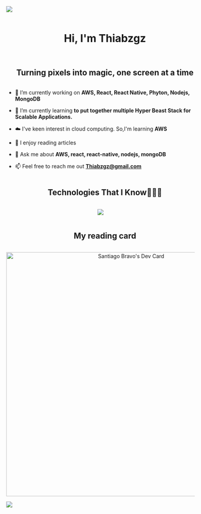 
<!--horizontal divider(gradiant)-->
<img src="https://user-images.githubusercontent.com/73097560/115834477-dbab4500-a447-11eb-908a-139a6edaec5c.gif">

<!--h1 without bottom border-->
<div id="user-content-toc">
  <ul align="center">
    <summary><h1 style="display: inline-block">Hi, I'm Thiabzgz</h1></summary>
  </ul>
</div>

<!--h2 without bottom border-->
<div id="user-content-toc">
  <ul align="center">
    <summary><h2 style="display: inline-block">Turning pixels into magic, one screen at a time</h2></summary>
  </ul>
</div>



- 🔭 I’m currently working on **AWS, React, React Native, Phyton, Nodejs, MongoDB**

- 🌱 I’m currently learning **to put together multiple Hyper Beast Stack for Scalable Applications.**

- ☁️ I've keen interest in cloud computing. So,I'm learning **AWS**

- 📝 I enjoy reading articles

- 💬 Ask me about **AWS, react, react-native, nodejs, mongoDB**

- 📫 Feel free to reach me out **Thiabzgz@gmail.com**



<!--h1 without bottom border-->
<div id="user-content-toc">
  <ul align="center">
    <summary><h2 style="display: inline-block">Technologies That I Know👨🏻‍💻</h2></summary>
  </ul>
</div>
<!--tech stack icons-->
<p align="center">
  <a href="https://skillicons.dev">
    <img src="https://skillicons.dev/icons?i=git,aws,cpp,css,discord,docker,postgres,prisma,dynamodb,express,figma,firebase,redis,github,html,java,js,linux,md,materialui,nginx,mongodb,mysql,nextjs,nodejs,py,react,redux,tailwind,ts,vscode,kubernetes&perline=14" />
  </a>
</p>


<div id="user-content-toc">
  <ul align="center">
    <summary><h2 style="display: inline-block">My reading card </h2></summary>
  </ul>
</div>

<p align="center">
<a href="https://app.daily.dev/thiabzhz"><img src="https://api.daily.dev/devcards/v2/FdfG0AYU1KbuPhFPckvYc.png?type=wide&r=jma" width="652" alt="Santiago Bravo's Dev Card"/></a>
</p>



<img src="https://user-images.githubusercontent.com/73097560/115834477-dbab4500-a447-11eb-908a-139a6edaec5c.gif">
